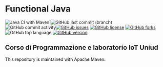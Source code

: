 # Functional Java 

![Java CI with Maven](https://github.com/Denel91/Functional-Java/workflows/Java%20CI%20with%20Maven/badge.svg) ![GitHub last commit (branch)](https://img.shields.io/github/last-commit/Denel91/Functional-Java/master) ![GitHub commit activity](https://img.shields.io/github/commit-activity/m/Denel91/Functional-Java)[![GitHub issues](https://img.shields.io/github/issues/Denel91/Functional-Java)](https://github.com/Denel91/Functional-Java/issues) [![GitHub license](https://img.shields.io/github/license/Denel91/Functional-Java)](https://github.com/Denel91/Functional-Java/blob/master/LICENSE.md) [![GitHub forks](https://img.shields.io/github/forks/Denel91/Functional-Java)](https://github.com/Denel91/Functional-Java/network) ![GitHub top language](https://img.shields.io/github/languages/top/Denel91/Functional-Java) [![GitHub version](https://img.shields.io/badge/Java-v.13.0.2-blue)](https://img.shields.io/badge/Java-v.13.0.2-blue)
## Corso di Programmazione e laboratorio IoT Uniud

This repository is maintained with Apache Maven.